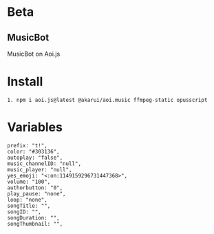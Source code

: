 # Beta
## MusicBot
MusicBot on Aoi.js

# Install
```
1. npm i aoi.js@latest @akarui/aoi.music ffmpeg-static opusscript
```

# Variables
```
prefix: "t!",
color: "#303136",
autoplay: "false",
music_channelID: "null",
music_player: "null",
yes_emoji: "<:on:1149159296731447368>",
volume: "100",
authorbutton: "0",
play_pause: "none",
loop: "none",
songTitle: "",
songID: "",
songDuration: "",
songThumbnail: "",
```
